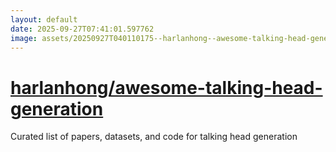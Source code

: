 ```yaml
---
layout: default
date: 2025-09-27T07:41:01.597762
image: assets/20250927T040110175--harlanhong--awesome-talking-head-generation--20250927T041131165--cropped.png
---
```


# [harlanhong/awesome-talking-head-generation](https://github.com/harlanhong/awesome-talking-head-generation)

Curated list of papers, datasets, and code for talking head generation
